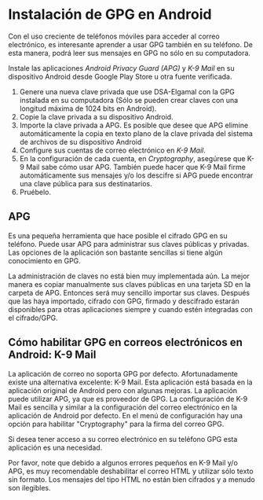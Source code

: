 Instalación de GPG en Android
=============================

Con el uso creciente de teléfonos móviles para acceder al correo electrónico, es interesante aprender a usar GPG también en su teléfono. De esta manera, podrá leer sus mensajes en GPG no sólo en su computadora. 

Instale las aplicaciones *Android Privacy Guard (APG)* y *K-9 Mail* en su dispositivo Android desde Google Play Store u otra fuente verificada.

 1. Genere una nueva clave privada que use DSA-Elgamal con la GPG instalada en su computadora (Sólo se pueden crear claves con una longitud máxima de 1024 bits en Android).
 2. Copie la clave privada a su dispositivo Android.
 3. Importe la clave privada a APG. Es posible que desee que APG elimine automáticamente la copia en texto plano de la clave privada del sistema de archivos de su dispositivo Android
 4. Configure sus cuentas de correo electrónico en *K-9 Mail*.
 5. En la configuración de cada cuenta, en *Cryptography*, asegúrese que K-9 Mail sabe cómo usar APG. También puede hacer que K-9 Mail firme automáticamente sus mensajes y/o los descifre si APG puede encontrar una clave pública para sus destinatarios.
 6. Pruébelo.

APG
---

Es una pequeña herramienta que hace posible el cifrado GPG en su teléfono. Puede usar APG para administrar sus claves públicas y privadas. Las opciones de la aplicación son bastante sencillas si tiene algún conocimiento en GPG.

La administración de claves no está bien muy implementada aún. La mejor manera es copiar manualmente sus claves públicas en una tarjeta SD en la carpeta de APG. Entonces será muy sencillo importar sus claves. Después que las haya importado, cifrado con GPG, firmado y descifrado estarán disponibles para otras aplicaciones siempre y cuando estén integradas con el cifrado/GPG.

Cómo habilitar GPG en correos electrónicos en Android: K-9 Mail
---------------------------------------------------------------

La aplicación de correo no soporta GPG por defecto. Afortunadamente existe una alternativa excelente: K-9 Mail. Esta aplicación está basada en la aplicación original de Android pero con algunas mejoras. La aplicación puede utilizar APG, ya que es proveedor de GPG. La configuración de K-9 Mail es sencilla y similar a la configuración del correo electrónico en la aplicación de Android por defecto. En el menú de configuración hay una opción para habilitar "Cryptography" para la firma del correo GPG.

Si desea tener acceso a su correo electrónico en su teléfono GPG esta aplicación es una necesidad.

Por favor, note que debido a algunos errores pequeños en K-9 Mail y/o APG, es muy recomendable deshabilitar el correo HTML y utilizar sólo texto sin formato. Los mensajes del tipo HTML no están bien cifrados y a menudo son ilegibles.
 

